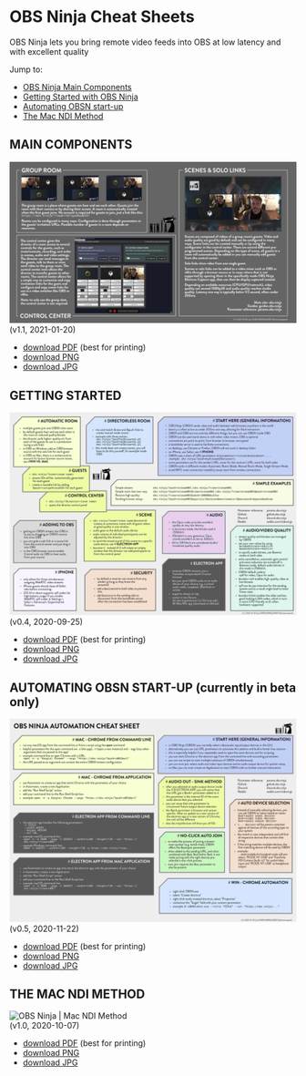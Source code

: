 # OBS Ninja Cheat Sheets
OBS Ninja lets you bring remote video feeds into OBS at low latency and with excellent quality

  Jump to:

* [OBS Ninja Main Components](#maincomponents)
* [Getting Started with OBS Ninja](#gettingstarted)
* [Automating OBSN start-up](#automation)
* [The Mac NDI Method](#macndimethod)

<a name="maincomponents"></a>

## MAIN COMPONENTS

![OBS Ninja | main components](maincomponents/OBSN_main_components.jpg)   
(v1.1, 2021-01-20)

* [download PDF](maincomponents/OBSN_main_components.pdf) (best for printing)
* [download PNG](maincomponents/OBSN_main_components.png)
* [download JPG](maincomponents/OBSN_main_components.jpg)


<a name="gettingstarted"></a>

## GETTING STARTED

![OBS Ninja | cheat-sheet](cheatsheet/OBSN_cheat-sheet.jpg)   
(v0.4, 2020-09-25)

* [download PDF](cheatsheet/OBSN_cheat-sheet.pdf) (best for printing)
* [download PNG](cheatsheet/OBSN_cheat-sheet.png)
* [download JPG](cheatsheet/OBSN_cheat-sheet.jpg)


<a name="automation"></a>

## AUTOMATING OBSN START-UP (currently in beta only)

![OBS Ninja | automating start-up](automation/OBSN_automation_cheat-sheet.jpg)   
(v0.5, 2020-11-22)

* [download PDF](automation/OBSN_automation_cheat-sheet.pdf) (best for printing)
* [download PNG](automation/OBSN_automation_cheat-sheet.png)
* [download JPG](automation/OBSN_automation_cheat-sheet.jpg)


<a name="macndimethod"></a>

## THE MAC NDI METHOD

![OBS Ninja | Mac NDI Method](macndimethod/OBSN2OBS_Mac-NDI-Method.jpg)   
(v1.0, 2020-10-07)

* [download PDF](macndimethod/OBSN2OBS_Mac-NDI-Method.pdf) (best for printing)
* [download PNG](macndimethod/OBSN2OBS_Mac-NDI-Method.png)
* [download JPG](macndimethod/OBSN2OBS_Mac-NDI-Method.jpg)
